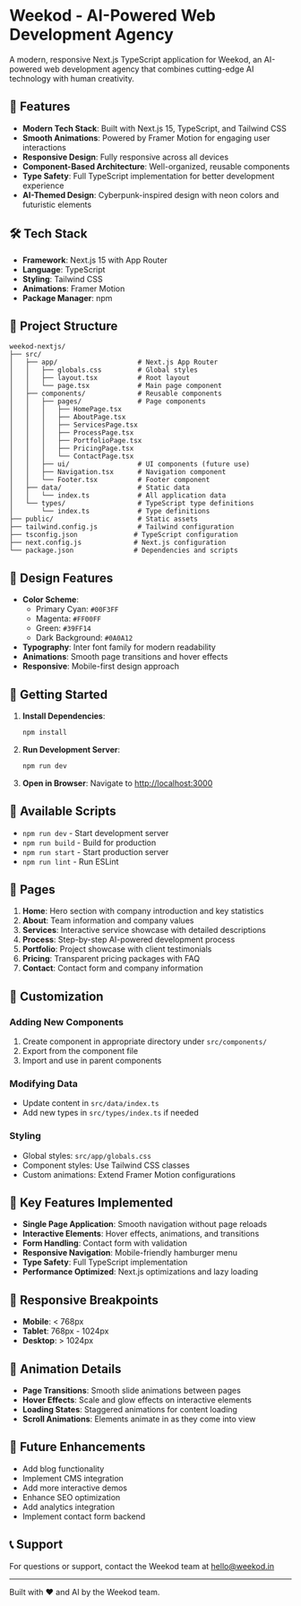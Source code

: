 # Weekod - AI-Powered Web Development Agency

A modern, responsive Next.js TypeScript application for Weekod, an AI-powered web development agency that combines cutting-edge AI technology with human creativity.

## 🚀 Features

- **Modern Tech Stack**: Built with Next.js 15, TypeScript, and Tailwind CSS
- **Smooth Animations**: Powered by Framer Motion for engaging user interactions
- **Responsive Design**: Fully responsive across all devices
- **Component-Based Architecture**: Well-organized, reusable components
- **Type Safety**: Full TypeScript implementation for better development experience
- **AI-Themed Design**: Cyberpunk-inspired design with neon colors and futuristic elements

## 🛠️ Tech Stack

- **Framework**: Next.js 15 with App Router
- **Language**: TypeScript
- **Styling**: Tailwind CSS
- **Animations**: Framer Motion
- **Package Manager**: npm

## 📁 Project Structure

```
weekod-nextjs/
├── src/
│   ├── app/                    # Next.js App Router
│   │   ├── globals.css         # Global styles
│   │   ├── layout.tsx          # Root layout
│   │   └── page.tsx            # Main page component
│   ├── components/             # Reusable components
│   │   ├── pages/              # Page components
│   │   │   ├── HomePage.tsx
│   │   │   ├── AboutPage.tsx
│   │   │   ├── ServicesPage.tsx
│   │   │   ├── ProcessPage.tsx
│   │   │   ├── PortfolioPage.tsx
│   │   │   ├── PricingPage.tsx
│   │   │   └── ContactPage.tsx
│   │   ├── ui/                 # UI components (future use)
│   │   ├── Navigation.tsx      # Navigation component
│   │   └── Footer.tsx          # Footer component
│   ├── data/                   # Static data
│   │   └── index.ts            # All application data
│   └── types/                  # TypeScript type definitions
│       └── index.ts            # Type definitions
├── public/                     # Static assets
├── tailwind.config.js          # Tailwind configuration
├── tsconfig.json              # TypeScript configuration
├── next.config.js             # Next.js configuration
└── package.json               # Dependencies and scripts
```

## 🎨 Design Features

- **Color Scheme**: 
  - Primary Cyan: `#00F3FF`
  - Magenta: `#FF00FF`
  - Green: `#39FF14`
  - Dark Background: `#0A0A12`
- **Typography**: Inter font family for modern readability
- **Animations**: Smooth page transitions and hover effects
- **Responsive**: Mobile-first design approach

## 🚀 Getting Started

1. **Install Dependencies**:
   ```bash
   npm install
   ```

2. **Run Development Server**:
   ```bash
   npm run dev
   ```

3. **Open in Browser**:
   Navigate to [http://localhost:3000](http://localhost:3000)

## 📄 Available Scripts

- `npm run dev` - Start development server
- `npm run build` - Build for production
- `npm run start` - Start production server
- `npm run lint` - Run ESLint

## 🎯 Pages

1. **Home**: Hero section with company introduction and key statistics
2. **About**: Team information and company values
3. **Services**: Interactive service showcase with detailed descriptions
4. **Process**: Step-by-step AI-powered development process
5. **Portfolio**: Project showcase with client testimonials
6. **Pricing**: Transparent pricing packages with FAQ
7. **Contact**: Contact form and company information

## 🔧 Customization

### Adding New Components
1. Create component in appropriate directory under `src/components/`
2. Export from the component file
3. Import and use in parent components

### Modifying Data
- Update content in `src/data/index.ts`
- Add new types in `src/types/index.ts` if needed

### Styling
- Global styles: `src/app/globals.css`
- Component styles: Use Tailwind CSS classes
- Custom animations: Extend Framer Motion configurations

## 🌟 Key Features Implemented

- **Single Page Application**: Smooth navigation without page reloads
- **Interactive Elements**: Hover effects, animations, and transitions
- **Form Handling**: Contact form with validation
- **Responsive Navigation**: Mobile-friendly hamburger menu
- **Type Safety**: Full TypeScript implementation
- **Performance Optimized**: Next.js optimizations and lazy loading

## 📱 Responsive Breakpoints

- **Mobile**: < 768px
- **Tablet**: 768px - 1024px
- **Desktop**: > 1024px

## 🎨 Animation Details

- **Page Transitions**: Smooth slide animations between pages
- **Hover Effects**: Scale and glow effects on interactive elements
- **Loading States**: Staggered animations for content loading
- **Scroll Animations**: Elements animate in as they come into view

## 🔮 Future Enhancements

- Add blog functionality
- Implement CMS integration
- Add more interactive demos
- Enhance SEO optimization
- Add analytics integration
- Implement contact form backend

## 📞 Support

For questions or support, contact the Weekod team at hello@weekod.in

---

Built with ❤️ and AI by the Weekod team.